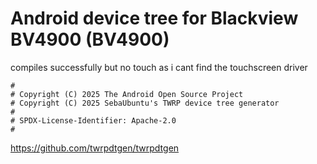 # Android device tree for Blackview BV4900 (BV4900)

compiles successfully but no touch as i cant find the touchscreen driver

```
#
# Copyright (C) 2025 The Android Open Source Project
# Copyright (C) 2025 SebaUbuntu's TWRP device tree generator
#
# SPDX-License-Identifier: Apache-2.0
#
```
https://github.com/twrpdtgen/twrpdtgen
